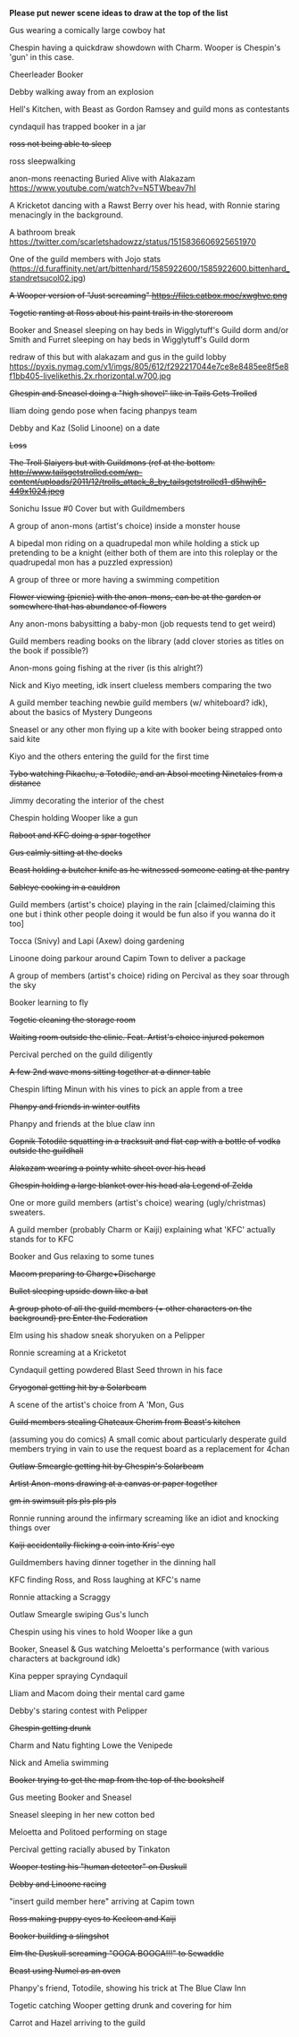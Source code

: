 **Please put newer scene ideas to draw at the top of the list**

Gus wearing a comically large cowboy hat

Chespin having a quickdraw showdown with Charm. Wooper is Chespin's 'gun' in this case.

Cheerleader Booker

Debby walking away from an explosion

Hell's Kitchen, with Beast as Gordon Ramsey and guild mons as contestants 

cyndaquil has trapped booker in a jar 

~~ross not being able to sleep~~

ross sleepwalking

anon-mons reenacting Buried Alive with Alakazam https://www.youtube.com/watch?v=N5TWbeav7hI

A Kricketot dancing with a Rawst Berry over his head, with Ronnie staring menacingly in the background.

A bathroom break https://twitter.com/scarletshadowzz/status/1515836606925651970

 One of the guild members with Jojo stats (https://d.furaffinity.net/art/bittenhard/1585922600/1585922600.bittenhard_standretsucol02.jpg)

~~A Wooper version of "Just screaming" https://files.catbox.moe/xwghve.png~~

~~Togetic ranting at Ross about his paint trails in the storeroom~~

Booker and Sneasel sleeping on hay beds in Wigglytuff's Guild dorm
and/or
Smith and Furret sleeping on hay beds in Wigglytuff's Guild dorm

redraw of this but with alakazam and gus in the guild lobby https://pyxis.nymag.com/v1/imgs/805/612/f292217044e7ce8e8485ee8f5e8f1bb405-livelikethis.2x.rhorizontal.w700.jpg

~~Chespin and Sneasel doing a "high shovel" like in Tails Gets Trolled~~

lliam doing gendo pose when facing phanpys team

Debby and Kaz (Solid Linoone) on a date

~~Loss~~

~~The Troll Slaiyers but with Guildmons (ref at the bottom: http://www.tailsgetstrolled.com/wp-content/uploads/2011/12/trolls_attack_8_by_tailsgetstrolled1-d5hwjh6-449x1024.jpeg~~

Sonichu Issue #0 Cover but with Guildmembers

A group of anon-mons (artist's choice) inside a monster house

A bipedal mon riding on a quadrupedal mon while holding a stick up pretending to be a knight (either both of them are into this roleplay or the quadrupedal mon has a puzzled expression)

A group of three or more having a swimming competition 

~~Flower viewing (picnic) with the anon-mons, can be at the garden or somewhere that has abundance of flowers~~

Any anon-mons babysitting a baby-mon (job requests tend to get weird)

Guild members reading books on the library (add clover stories as titles on the book if possible?)

Anon-mons going fishing at the river (is this alright?)

Nick and Kiyo meeting, idk insert clueless members comparing the two

A guild member teaching newbie guild members (w/ whiteboard? idk), about the basics of Mystery Dungeons 

Sneasel or any other mon flying up a kite with booker being strapped onto said kite

Kiyo and the others entering the guild for the first time

~~Tybo watching Pikachu, a Totodile, and an Absol meeting Ninetales from a distance~~

Jimmy decorating the interior of the chest

Chespin holding Wooper like a gun

~~Raboot and KFC doing a spar together~~

~~Gus calmly sitting at the docks~~

~~Beast holding a butcher knife as he witnessed someone eating at the pantry~~

~~Sableye cooking in a cauldron~~

Guild members (artist's choice) playing in the rain [claimed/claiming this one but i think other people doing it would be fun also if you wanna do it too]

Tocca (Snivy) and Lapi (Axew) doing gardening

Linoone doing parkour around Capim Town to deliver a package 

A group of members (artist's choice) riding on Percival as they soar through the sky

Booker learning to fly

~~Togetic cleaning the storage room~~

~~Waiting room outside the clinic.  Feat. Artist's choice injured pokemon~~

Percival perched on the guild diligently 

~~A few 2nd wave mons sitting together at a dinner table~~

Chespin lifting Minun with his vines to pick an apple from a tree

~~Phanpy and friends in winter outfits~~

Phanpy and friends at the blue claw inn

~~Gopnik Totodile squatting in a tracksuit and flat cap with a bottle of vodka outside the guildhall~~

~~Alakazam wearing a pointy white sheet over his head~~

~~Chespin holding a large blanket over his head ala Legend of Zelda~~

One or more guild members (artist's choice) wearing (ugly/christmas) sweaters.

A guild member (probably Charm or Kaiji) explaining what 'KFC' actually stands for to KFC

Booker and Gus relaxing to some tunes

~~Macom preparing to Charge+Discharge~~

~~Bullet sleeping upside down like a bat~~

~~A group photo of all the guild members (+ other characters on the background) pre Enter the Federation~~

Elm using his shadow sneak shoryuken on a Pelipper

Ronnie screaming at a Kricketot

Cyndaquil getting powdered Blast Seed thrown in his face

~~Cryogonal getting hit by a Solarbeam~~

A scene of the artist's choice from A 'Mon, Gus

~~Guild members stealing Chateaux Cherim from Beast's kitchen~~

(assuming you do comics) A small comic about particularly desperate guild members trying in vain to use the request board as a replacement for 4chan

~~Outlaw Smeargle getting hit by Chespin's Solarbeam~~

~~Artist Anon-mons drawing at a canvas or paper together~~

~~gm in swimsuit pls pls pls pls~~

Ronnie running around the infirmary screaming like an idiot and knocking things over

~~Kaiji accidentally flicking a coin into Kris' eye~~

Guildmembers having dinner together in the dinning hall

KFC finding Ross, and Ross laughing at KFC's name

Ronnie attacking a Scraggy

Outlaw Smeargle swiping Gus's lunch

Chespin using his vines to hold Wooper like a gun

Booker, Sneasel & Gus watching Meloetta's performance (with various characters at background idk)

Kina pepper spraying Cyndaquil

Lliam and Macom doing their mental card game

Debby's staring contest with Pelipper

~~Chespin getting drunk~~

Charm and Natu fighting Lowe the Venipede

Nick and Amelia swimming

~~Booker trying to get the map from the top of the bookshelf~~

Gus meeting Booker and Sneasel

Sneasel sleeping in her new cotton bed

Meloetta and Politoed performing on stage

Percival getting racially abused by Tinkaton

~~Wooper testing his "human detector" on Duskull~~

~~Debby and Linoone racing~~

"insert guild member here" arriving at Capim town

~~Ross making puppy eyes to Kecleon and Kaiji~~

~~Booker building a slingshot~~

~~Elm the Duskull screaming "OOGA BOOGA!!!" to Sewaddle~~

~~Beast using Numel as an oven~~

Phanpy's friend, Totodile, showing his trick at The Blue Claw Inn

Togetic catching Wooper getting drunk and covering for him

Carrot and Hazel arriving to the guild